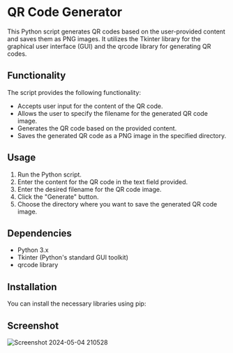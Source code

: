 # QR Code Generator

This Python script generates QR codes based on the user-provided content and saves them as PNG images. It utilizes the Tkinter library for the graphical user interface (GUI) and the qrcode library for generating QR codes.

## Functionality

The script provides the following functionality:

- Accepts user input for the content of the QR code.
- Allows the user to specify the filename for the generated QR code image.
- Generates the QR code based on the provided content.
- Saves the generated QR code as a PNG image in the specified directory.

## Usage

1. Run the Python script.
2. Enter the content for the QR code in the text field provided.
3. Enter the desired filename for the QR code image.
4. Click the "Generate" button.
5. Choose the directory where you want to save the generated QR code image.

## Dependencies

- Python 3.x
- Tkinter (Python's standard GUI toolkit)
- qrcode library

## Installation

You can install the necessary libraries using pip:

## Screenshot

![Screenshot 2024-05-04 210528](https://github.com/SudVig/qr-code-generator/assets/96943194/0228aa83-5106-4192-879c-b846e2da53b1)


